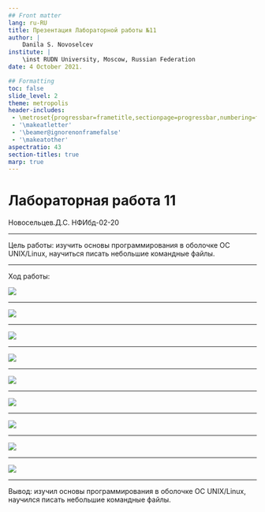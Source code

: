 ```yaml
---
## Front matter
lang: ru-RU
title: Презентация Лабораторной работы №11
author: |
	Danila S. Novoselcev
institute: |
	\inst RUDN University, Moscow, Russian Federation
date: 4 October 2021.

## Formatting
toc: false
slide_level: 2
theme: metropolis
header-includes: 
 - \metroset{progressbar=frametitle,sectionpage=progressbar,numbering=fraction}
 - '\makeatletter'
 - '\beamer@ignorenonframefalse'
 - '\makeatother'
aspectratio: 43
section-titles: true
marp: true
---
```


# Лабораторная работа 11
 Новосельцев.Д.С. 
 НФИбд-02-20

---

Цель работы: изучить основы программирования в оболочке ОС UNIX/Linux, научиться писать небольшие командные файлы.

---

Ход работы:


![](https://imgur.com/iSyD9Fp.png)

---

![](https://imgur.com/6q8CiPR.png)

---

![](https://imgur.com/BgJemSM.png)

---

![](https://imgur.com/OVDz3xo.png)

---

![](https://imgur.com/aYWFOky.png)

---

![](https://imgur.com/G1k4tq4.png)

---

![](https://imgur.com/kOUU85m.png)

---

![](https://imgur.com/T7cd50g.png)

---

![](https://imgur.com/2QFL9yV.png)

---

Вывод: изучил основы программирования в оболочке ОС UNIX/Linux, научился писать небольшие командные файлы.